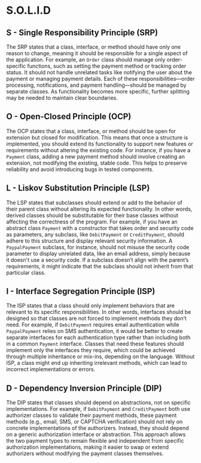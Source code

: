 # S.O.L.I.D

## S - Single Responsibility Principle (SRP)

The SRP states that a class, interface, or method should have only one reason to change, meaning it should be responsible for a single aspect of the application. For example, an `Order` class should manage only order-specific functions, such as setting the payment method or tracking order status. It should not handle unrelated tasks like notifying the user about the payment or managing payment details. Each of these responsibilities—order processing, notifications, and payment handling—should be managed by separate classes. As functionality becomes more specific, further splitting may be needed to maintain clear boundaries.

## O - Open-Closed Principle (OCP)

The OCP states that a class, interface, or method should be open for extension but closed for modification. This means that once a structure is implemented, you should extend its functionality to support new features or requirements without altering the existing code. For instance, if you have a `Payment` class, adding a new payment method should involve creating an extension, not modifying the existing, stable code. This helps to preserve reliability and avoid introducing bugs in tested components.

## L - Liskov Substitution Principle (LSP)

The LSP states that subclasses should extend or add to the behavior of their parent class without altering its expected functionality. In other words, derived classes should be substitutable for their base classes without affecting the correctness of the program. For example, if you have an abstract class `Payment` with a constructor that takes order and security code as parameters, any subclass, like `DebitPayment` or `CreditPayment`, should adhere to this structure and display relevant security information. A `PaypalPayment` subclass, for instance, should not misuse the security code parameter to display unrelated data, like an email address, simply because it doesn't use a security code. If a subclass doesn’t align with the parent’s requirements, it might indicate that the subclass should not inherit from that particular class.

## I - Interface Segregation Principle (ISP)

The ISP states that a class should only implement behaviors that are relevant to its specific responsibilities. In other words, interfaces should be designed so that classes are not forced to implement methods they don’t need. For example, if `DebitPayment` requires email authentication while `PaypalPayment` relies on SMS authentication, it would be better to create separate interfaces for each authentication type rather than including both in a common `Payment` interface. Classes that need these features should implement only the interfaces they require, which could be achieved through multiple inheritance or mix-ins, depending on the language. Without ISP, a class might end up inheriting irrelevant methods, which can lead to incorrect implementations or errors.

## D - Dependency Inversion Principle (DIP)

The DIP states that classes should depend on abstractions, not on specific implementations. For example, if `DebitPayment` and `CreditPayment` both use authorizer classes to validate their payment methods, these payment methods (e.g., email, SMS, or CAPTCHA verification) should not rely on concrete implementations of the authorizers. Instead, they should depend on a generic authorization interface or abstraction. This approach allows the two payment types to remain flexible and independent from specific authorization implementations, making it easier to swap or extend authorizers without modifying the payment classes themselves.
